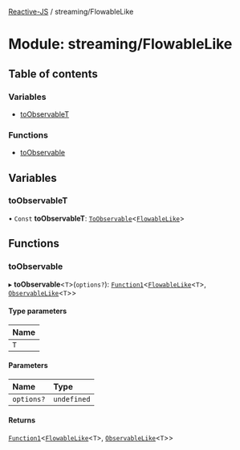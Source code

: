 [Reactive-JS](../README.md) / streaming/FlowableLike

# Module: streaming/FlowableLike

## Table of contents

### Variables

- [toObservableT](streaming_FlowableLike.md#toobservablet)

### Functions

- [toObservable](streaming_FlowableLike.md#toobservable)

## Variables

### toObservableT

• `Const` **toObservableT**: [`ToObservable`](rx.md#toobservable)<[`FlowableLike`](../interfaces/streaming.FlowableLike.md)\>

## Functions

### toObservable

▸ **toObservable**<`T`\>(`options?`): [`Function1`](functions.md#function1)<[`FlowableLike`](../interfaces/streaming.FlowableLike.md)<`T`\>, [`ObservableLike`](../interfaces/rx.ObservableLike.md)<`T`\>\>

#### Type parameters

| Name |
| :------ |
| `T` |

#### Parameters

| Name | Type |
| :------ | :------ |
| `options?` | `undefined` |

#### Returns

[`Function1`](functions.md#function1)<[`FlowableLike`](../interfaces/streaming.FlowableLike.md)<`T`\>, [`ObservableLike`](../interfaces/rx.ObservableLike.md)<`T`\>\>
